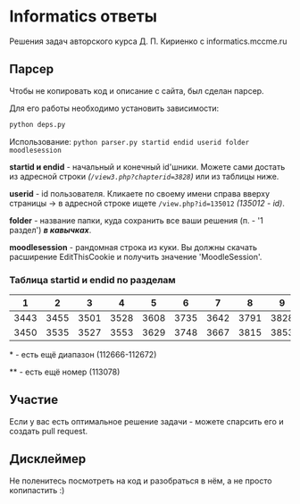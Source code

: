 # Informatics ответы
Решения задач авторского курса Д. П. Кириенко с informatics.mccme.ru

## Парсер
Чтобы не копировать код и описание с сайта, был сделан парсер.

Для его работы необходимо установить зависимости:
```sh
python deps.py
```

Использование: ```python parser.py startid endid userid folder moodlesession```

**startid и endid** - начальный и конечный id'шники. Можете сами достать из адресной строки *(```/view3.php?chapterid=3828```)* или из таблицы ниже.

**userid** - id пользователя. Кликаете по своему имени справа вверху страницы -> в адресной строке ищете ```/view.php?id=135012``` *(135012 - id)*.

**folder** - название папки, куда сохранить все ваши решения (п. - '1 раздел') ***в кавычках***.

**moodlesession** - рандомная строка из куки. Вы должны скачать расширение EditThisCookie и получить значение 'MoodleSession'.

### Таблица startid и endid по разделам

| 1    | 2    | 3    | 4    | 5    | 6    | 7    | 8    | 9    | 10   | 11*  | 12     | 13     | 14.1   | 14.2   | 15     | 16** |
|------|------|------|------|------|------|------|------|------|------|------|--------|--------|--------|--------|--------|------|
| 3443 | 3455 | 3501 | 3528 | 3608 | 3735 | 3642 | 3791 | 3828 | 3828 | 4179 | 111152 | 111300 | 111194 | 111362 | 111326 | 3749 |
| 3450 | 3535 | 3527 | 3553 | 3629 | 3748 | 3667 | 3815 | 3853 | 3853 | 4197 | 111177 | 111325 | 111220 | 111387 | 111361 | 3774 |

\* - есть ещё диапазон (112666-112672)

\** - есть ещё номер (113078)

## Участие
Если у вас есть оптимальное решение задачи - можете спарсить его и создать pull request.

## Дисклеймер
Не поленитесь посмотреть на код и разобраться в нём, а не просто копипастить :)

